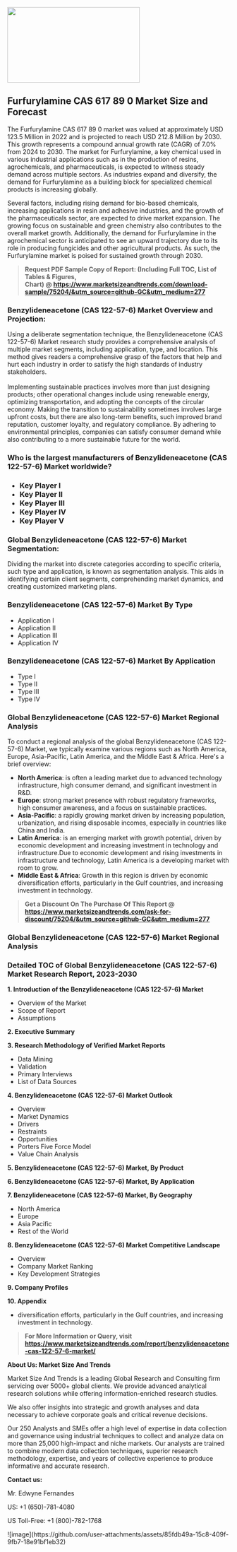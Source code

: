 <p><img class="alignnone size-medium wp-image-20088" src="https://ffe5etoiles.com/wp-content/uploads/2024/12/MST1-300x171.png" alt="" width="300" height="171" /></p><h2>Furfurylamine CAS 617 89 0 Market Size and Forecast</h2><p>The Furfurylamine CAS 617 89 0 market was valued at approximately USD 123.5 Million in 2022 and is projected to reach USD 212.8 Million by 2030. This growth represents a compound annual growth rate (CAGR) of 7.0% from 2024 to 2030. The market for Furfurylamine, a key chemical used in various industrial applications such as in the production of resins, agrochemicals, and pharmaceuticals, is expected to witness steady demand across multiple sectors. As industries expand and diversify, the demand for Furfurylamine as a building block for specialized chemical products is increasing globally.</p><p>Several factors, including rising demand for bio-based chemicals, increasing applications in resin and adhesive industries, and the growth of the pharmaceuticals sector, are expected to drive market expansion. The growing focus on sustainable and green chemistry also contributes to the overall market growth. Additionally, the demand for Furfurylamine in the agrochemical sector is anticipated to see an upward trajectory due to its role in producing fungicides and other agricultural products. As such, the Furfurylamine market is poised for sustained growth through 2030.</p></p><blockquote id="" class=""><strong>Request PDF Sample Copy of Report: (Including Full TOC, List of Tables &amp; Figures, Chart)&nbsp;@&nbsp;<strong><a href="https://www.marketsizeandtrends.com/download-sample/75204/&utm_source=github-GC&utm_medium=277" target="_blank">https://www.marketsizeandtrends.com/download-sample/75204/&utm_source=github-GC&utm_medium=277</a></strong></strong></blockquote><h3 id="" class="">Benzylideneacetone (CAS 122-57-6) Market&nbsp;Overview and Projection:</h3><p id="" class="">Using a deliberate segmentation technique, the Benzylideneacetone (CAS 122-57-6) Market research study provides a comprehensive analysis of multiple market segments, including application, type, and location. This method gives readers a comprehensive grasp of the factors that help and hurt each industry in order to satisfy the high standards of industry stakeholders. <br /> <br />Implementing sustainable practices involves more than just designing products; other operational changes include using renewable energy, optimizing transportation, and adopting the concepts of the circular economy. Making the transition to sustainability sometimes involves large upfront costs, but there are also long-term benefits, such improved brand reputation, customer loyalty, and regulatory compliance. By adhering to environmental principles, companies can satisfy consumer demand while also contributing to a more sustainable future for the world.</p><h3 id="" class="">Who is the largest manufacturers of&nbsp;Benzylideneacetone (CAS 122-57-6) Market worldwide?</h3><h3 class=""><p><ul><li>Key Player I </li><li> Key Player II </li><li> Key Player III </li><li> Key Player IV </li><li> Key Player V</li></ul></p></h3><h3 id="" class="">Global&nbsp;Benzylideneacetone (CAS 122-57-6) Market Segmentation:</h3><p id="" class="">Dividing the market into discrete categories according to specific criteria, such type and application, is known as segmentation analysis. This aids in identifying certain client segments, comprehending market dynamics, and creating customized marketing plans.</p><h3 id="" class="">Benzylideneacetone (CAS 122-57-6) Market&nbsp;By Type</h3><p><p><ul><li>Application I</li><li> Application II</li><li> Application III</li><li> Application IV</p></li></ul></p></p><h3 id="" class="">Benzylideneacetone (CAS 122-57-6) Market&nbsp;By Application</h3><p class=""><p><ul><li>Type I</li><li> Type II</li><li> Type III</li><li> Type IV</li></ul></p></p><h3 id="" class="">Global Benzylideneacetone (CAS 122-57-6) Market Regional Analysis</h3><p id="" class="">To conduct a regional analysis of the global Benzylideneacetone (CAS 122-57-6) Market, we typically examine various regions such as North America, Europe, Asia-Pacific, Latin America, and the Middle East &amp; Africa. Here's a brief overview:</p><ul><li><strong>North America</strong>: is often a leading market due to advanced technology infrastructure, high consumer demand, and significant investment in R&amp;D.</li><li><strong>Europe</strong>: strong market presence with robust regulatory frameworks, high consumer awareness, and a focus on sustainable practices.</li><li><strong>Asia-Pacific</strong>: a rapidly growing market driven by increasing population, urbanization, and rising disposable incomes, especially in countries like China and India.</li><li><strong>Latin America</strong>: is an emerging market with growth potential, driven by economic development and increasing investment in technology and infrastructure.Due to economic development and rising investments in infrastructure and technology, Latin America is a developing market with room to grow.</li><li><strong>Middle East &amp; Africa</strong>: Growth in this region is driven by economic diversification efforts, particularly in the Gulf countries, and increasing investment in technology.</li></ul><blockquote id="" class=""><strong>Get a Discount On The Purchase Of This Report @ <strong><a href="https://www.marketsizeandtrends.com/ask-for-discount/75204/&utm_source=github-GC&utm_medium=277" target="_blank">https://www.marketsizeandtrends.com/ask-for-discount/75204/&utm_source=github-GC&utm_medium=277</a></strong></strong></blockquote><h3 id="" class="">Global Benzylideneacetone (CAS 122-57-6) Market Regional Analysis</h3><h3 id="" class="">Detailed TOC of Global Benzylideneacetone (CAS 122-57-6) Market Research Report, 2023-2030</h3><p id="" class=""><strong>1. Introduction of the Benzylideneacetone (CAS 122-57-6) Market</strong></p><ul><li>Overview of the Market</li><li>Scope of Report</li><li>Assumptions</li></ul><p id="" class=""><strong>2. Executive Summary</strong></p><p id="" class=""><strong>3. Research Methodology of Verified Market Reports</strong></p><ul><li>Data Mining</li><li>Validation</li><li>Primary Interviews</li><li>List of Data Sources</li></ul><p id="" class=""><strong>4. Benzylideneacetone (CAS 122-57-6) Market Outlook</strong></p><ul><li>Overview</li><li>Market Dynamics</li><li>Drivers</li><li>Restraints</li><li>Opportunities</li><li>Porters Five Force Model</li><li>Value Chain Analysis</li></ul><p id="" class=""><strong>5. Benzylideneacetone (CAS 122-57-6) Market, By Product</strong></p><p id="" class=""><strong>6. Benzylideneacetone (CAS 122-57-6) Market, By Application</strong></p><p id="" class=""><strong>7. Benzylideneacetone (CAS 122-57-6) Market, By Geography</strong></p><ul><li>North America</li><li>Europe</li><li>Asia Pacific</li><li>Rest of the World</li></ul><p id="" class=""><strong>8. Benzylideneacetone (CAS 122-57-6) Market Competitive Landscape</strong></p><ul><li>Overview</li><li>Company Market Ranking</li><li>Key Development Strategies</li></ul><p id="" class=""><strong>9. Company Profiles</strong></p><p id="" class=""><strong>10. Appendix</strong></p><ul><li>diversification efforts, particularly in the Gulf countries, and increasing investment in technology.</li></ul><blockquote id="" class=""><strong>For More Information or Query, visit <strong><strong><a href="https://www.marketsizeandtrends.com/report/benzylideneacetone-cas-122-57-6-market/" target="_blank">https://www.marketsizeandtrends.com/report/benzylideneacetone-cas-122-57-6-market/</a></strong></strong></strong></blockquote><p id="" class=""><strong>About Us: Market Size And Trends</strong></p><p id="" class="">Market Size And Trends is a leading Global Research and Consulting firm servicing over 5000+ global clients. We provide advanced analytical research solutions while offering information-enriched research studies.</p><p id="" class="">We also offer insights into strategic and growth analyses and data necessary to achieve corporate goals and critical revenue decisions.</p><p id="" class="">Our 250 Analysts and SMEs offer a high level of expertise in data collection and governance using industrial techniques to collect and analyze data on more than 25,000 high-impact and niche markets. Our analysts are trained to combine modern data collection techniques, superior research methodology, expertise, and years of collective experience to produce informative and accurate research.</p><p id="" class=""><strong>Contact us:</strong></p><p id="" class="">Mr. Edwyne Fernandes</p><p id="" class="">US: +1 (650)-781-4080</p><p id="" class="">US Toll-Free: +1 (800)-782-1768</p>
![image](https://github.com/user-attachments/assets/85fdb49a-15c8-409f-9fb7-18e91bf1eb32)
